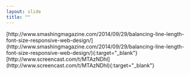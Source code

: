 ```yaml
---
layout: slide
title: ""
---
```


<section data-background-image="assets/images/Slide55.png" data-background-size="90%" data-background-position="center"></section>

<section markdown="1">  
[http://www.smashingmagazine.com/2014/09/29/balancing-line-length-font-size-responsive-web-design/](http://www.smashingmagazine.com/2014/09/29/balancing-line-length-font-size-responsive-web-design/){:target="_blank"}  
[http://www.screencast.com/t/MTAzNDhl](http://www.screencast.com/t/MTAzNDhl){:target="_blank"}  
</section>